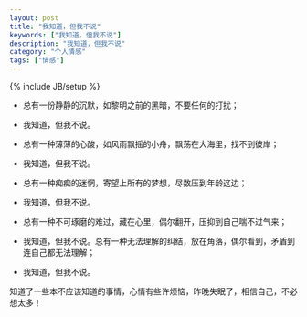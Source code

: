 ```yaml
---
layout: post
title: "我知道，但我不说"
keywords: ["我知道，但我不说"]
description: "我知道，但我不说"
category: "个人情感"
tags: ["情感"]
---
```

{% include JB/setup %}

* 总有一份静静的沉默，如黎明之前的黑暗，不要任何的打扰；
* 我知道，但我不说。
* 总有一种薄薄的心酸，如风雨飘摇的小舟，飘荡在大海里，找不到彼岸；
* 我知道，但我不说。

* 总有一种痴痴的迷惘，寄望上所有的梦想，尽数压到年龄这边；
* 我知道，但我不说。
* 总有一种不可琢磨的难过，藏在心里，偶尔翻开，压抑到自己喘不过气来；
* 我知道，但我不说。总有一种无法理解的纠结，放在角落，偶尔看到，矛盾到连自己都无法理解；
* 我知道，但我不说。
　　

知道了一些本不应该知道的事情，心情有些许烦恼，昨晚失眠了，相信自己，不必想太多！
